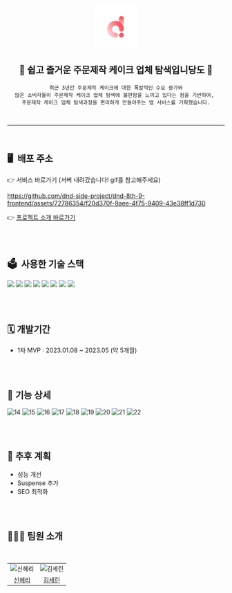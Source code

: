 

<div align="center">
<a href="https://dnd-dangdo.netlify.app/">
<img src="./public/icon-192x192.png" width="100px" alt="당도 로고"/>
</a>

<br />

## 🍰 쉽고 즐거운 주문제작 케이크 업체 탐색입니당도 🍰

```
최근 3년간 주문제작 케이크에 대한 폭발적인 수요 증가와
많은 소비자들이 주문제작 케이크 업체 탐색에 불편함을 느끼고 있다는 점을 기반하여, 
주문제작 케이크 업체 탐색과정을 편리하게 만들어주는 앱 서비스를 기획했습니다.

```
</div>

<br />

---

<br />

## 🖥 &nbsp;배포 주소

👉 서비스 바로가기 (서버 내려갔습니다! gif를 참고해주세요)



https://github.com/dnd-side-project/dnd-8th-9-frontend/assets/72786354/f20d370f-9aee-4f75-9409-43e38ff1d730


👉 [프로젝트 소개 바로가기](https://www.dnd.ac/project/55)


<br />
<br />


## 🗳 &nbsp;사용한 기술 스택

<img src="https://img.shields.io/badge/Next.js-000?style=for-the-badge&logo=Next.js&logoColor=white&border"> <img src="https://img.shields.io/badge/Typescript-3178C6?style=for-the-badge&logo=Typescript&logoColor=white"> 
<img src="https://img.shields.io/badge/Emotion-DB7093?style=for-the-badge&logo=styledcomponents&logoColor=white&border"> 
<img src="https://img.shields.io/badge/React_Query-FF4154?style=for-the-badge&logo=React-Query&logoColor=white&border">
<img src="https://img.shields.io/badge/Zustand-443E38?style=for-the-badge&logo=Zustand&logoColor=white&border"> 
<img src="https://img.shields.io/badge/MSW-FF8800?style=for-the-badge&logo=MSW&logoColor=white&border"> 
<img src="https://img.shields.io/badge/storybook-FF4785?style=for-the-badge&logo=storybook&logoColor=white&border"> 
<img src="https://img.shields.io/badge/pwa-560FC1?style=for-the-badge&logo=pwa&logoColor=white&border"> 

<br />
<br />

## 🗓️&nbsp;개발기간

- 1차 MVP : 2023.01.08 ~ 2023.05 (약 5개월)

<br />
<br />

## 👀&nbsp;기능 상세

![14](https://github.com/rachel490/rachel490/assets/72786354/d14d1e9f-e413-472f-a67f-245d07707c81)
![15](https://github.com/rachel490/rachel490/assets/72786354/e46c42ac-9035-45fc-81b3-f280a5b16435)
![16](https://github.com/rachel490/rachel490/assets/72786354/ef5bedff-3794-4014-905d-c781c2da93d1)
![17](https://github.com/rachel490/rachel490/assets/72786354/e106f460-1262-416e-bd80-093533c70f2e)
![18](https://github.com/rachel490/rachel490/assets/72786354/683f7a18-009c-4745-a7db-0a846b9af2b4)
![19](https://github.com/rachel490/rachel490/assets/72786354/a174aed4-ec91-41ce-84d1-d4a6f5319a80)
![20](https://github.com/rachel490/rachel490/assets/72786354/06ff2d2e-27dd-47f0-a851-9dfa99847f61)
![21](https://github.com/rachel490/rachel490/assets/72786354/46af13ef-cb22-421f-99ea-0a8f7b1823bd)
![22](https://github.com/rachel490/rachel490/assets/72786354/13ce989b-6030-426b-8041-626fbf96f83b)

<br />
<br />

## 🤔&nbsp;추후 계획

- 성능 개선
- Suspense 추가
- SEO 최적화

<br />
<br />

## 👩🏻‍💻&nbsp;팀원 소개

<div align="center">
<br />
<table>
  <tr>
    <td align="center">
      <img src="https://avatars.githubusercontent.com/rachel490" width="150px;"  alt="신혜리"/>
    </td>
    <td align="center">
      <img src="https://avatars.githubusercontent.com/Serin-Kim" width="150px;" alt="김세린"/>
    </td>
  </tr>
  <tr>    
    <td align="center">
      <a href="https://github.com/rachel490">
        <div>신혜리</div>
      </a>
    </td>
    <td align="center">
      <a href="https://github.com/Serin-Kim">
        <div>김세린</div>
      </a>
    </td>
  </tr>
</table>
<br />
</div>
